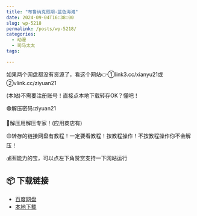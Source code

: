 ```yaml
---
title: "布鲁纳克假期-蓝色海滩"
date: 2024-09-04T16:38:00
slug: wp-5218
permalink: /posts/wp-5218/
categories:
  - 动漫
  - 司马太太
tags:

---
```


如果两个网盘都没有资源了，看这个网站👉①link3.cc/xianyu21或②vlink.cc/ziyuan21

(本站)不需要注册账号！直接点本地下载转存OK？懂吧！

🟢解压密码:ziyuan21

🔵解压用解压专家！(应用商店有)

🟡转存的链接网盘有教程！一定要看教程！按教程操作！不按教程操作你不会解压！

💰🈶能力的宝，可以点左下角赞赏支持一下网站运行

## 📦 下载链接
- [百度网盘](https://blziyuan21.com/pay-download/5218?key=2f7bd1914a&down_id=0)
- [本地下载](https://blziyuan21.com/pay-download/5218?key=2f7bd1914a&down_id=1)

